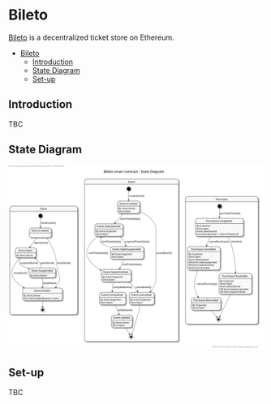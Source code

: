 # Bileto

[Bileto](https://en.wiktionary.org/wiki/bileto) is a decentralized ticket store on Ethereum.

- [Bileto](#bileto)
  - [Introduction](#introduction)
  - [State Diagram](#state-diagram)
  - [Set-up](#set-up)

## Introduction
TBC

## State Diagram
![Bileto State Diagram](bileto_state_diagram.svg)

## Set-up
TBC
